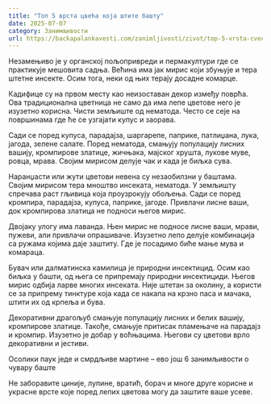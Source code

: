 ```yaml
---
title: "Топ 5 врста цвећа која штите башту"
date: 2025-07-07
category: Занимљивости
url: https://backapalankavesti.com/zanimljivosti/zivot/top-5-vrsta-cveca-koja-stite-bastu/
---
```


Незамењиво је у органској пољопривреди и пермакултури где се практикује мешовита садња. Већина има јак мирис који збуњује и тера штетне инсекте. Осим тога, неки од њих терају досадне комарце.

Кадифице су на првом месту као неизоставан декор између поврћа. Ова традиционална цветница не само да има лепе цветове него је изузетно корисна. Чисти земљиште од нематода. Често се сеје на површинама где ће се узгајати купус и заорава.

Сади се поред купуса, парадајза, шаргарепе, паприке, патлиџана, лука, јагода, зелене салате. Поред нематода, смањују популацију лисних вашију, кромпирове златице, жичњака, мајског хрушта, лукове муве, ровца, мрава. Својим мирисом делује чак и када је биљка сува.

Наранџасти или жути цветови невена су незаобилзни у баштама. Својим мирисом тера мноштво инсеката, нематода. У земљишту спречава раст гљивица која проузрокују обољења. Сади се поред кромпира, парадајза, купуса, паприке, јагоде. Привлачи лисне ваши, док кромпирова златица не подноси његов мирис.

Двојаку улогу има лаванда. Њен мирис не подносе лисне ваши, мрави, пужеви, али привлачи опрашиваче. Изузетно лепо делује комбинација са ружама којима даје заштиту. Где је посадимо биће мање мува и комараца.

Бувач или далматинска камилица је природни инсектицид. Осим као биљка у башти, од њега се припремају природни инсектициди. Његов мирис одбија ларве многих инсеката. Није штетан за околину, а користи се за припрему тинктуре која када се накапа на крзно паса и мачака, штити их од крпеља и бува.

Декоративни драгољуб смањује популацију лисних и белих вашију, кромпирове златице. Такође, смањује притисак пламењаче на парадајз и кромпир. Изузетно је добар у воћњацима. Његови су цветови врло декоративни и јестиви.

Осолики паук једе и смрдљиве мартине – ево још 6 занимљивости о чувару баште

Не заборавите циније, лупине, вратић, борач и многе друге корисне и украсне врсте које поред лепих цветова могу да заштите ваше усеве.
